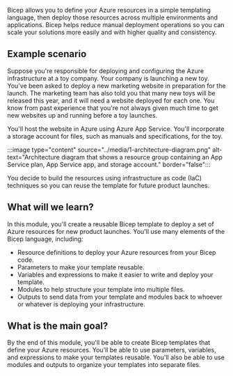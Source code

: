 Bicep allows you to define your Azure resources in a simple templating language, then deploy those resources across multiple environments and applications. Bicep helps reduce manual deployment operations so you can scale your solutions more easily and with higher quality and consistency.

## Example scenario

Suppose you're responsible for deploying and configuring the Azure infrastructure at a toy company. Your company is launching a new toy. You've been asked to deploy a new marketing website in preparation for the launch. The marketing team has also told you that many new toys will be released this year, and it will need a website deployed for each one. You know from past experience that you're not always given much time to get new websites up and running before a toy launches.

You'll host the website in Azure using Azure App Service. You'll incorporate a storage account for files, such as manuals and specifications, for the toy.

:::image type="content" source="../media/1-architecture-diagram.png" alt-text="Architecture diagram that shows a resource group containing an App Service plan, App Service app, and storage account." border="false":::

You decide to build the resources using infrastructure as code (IaC) techniques so you can reuse the template for future product launches.

## What will we learn?

In this module, you'll create a reusable Bicep template to deploy a set of Azure resources for new product launches. You'll use many elements of the Bicep language, including:

- Resource definitions to deploy your Azure resources from your Bicep code.
- Parameters to make your template reusable.
- Variables and expressions to make it easier to write and deploy your template.
- Modules to help structure your template into multiple files.
- Outputs to send data from your template and modules back to whoever or whatever is deploying your infrastructure.

## What is the main goal?

By the end of this module, you'll be able to create Bicep templates that define your Azure resources. You'll be able to use parameters, variables, and expressions to make your templates reusable. You'll also be able to use modules and outputs to organize your templates into separate files.
